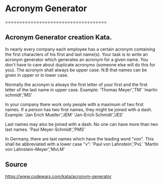 # Acronym Generator
====================================

## Acronym Generator creation Kata.

In nearly every company each employee has a certain acronym containing the first characters of his first and last name(s).
Your task is to write an acronym generator which generates an acronym for a given name.
You don't have to care about duplicate acronyms (someone else will do this for you).
The acronym shall always be upper case.
N.B that names can be given in upper or in lower case.

Normally the acronym is always the first letter of your first and the first letter of the last name in upper case.
Example:
'Thomas Meyer','TM'
'martin schmidt','MS'

In your company there work only people with a maximum of two first names.
If a person has two first names, they might be joined with a dash.
Example:
'Jan Erich Mueller','JEM'
'Jan-Erich Schmidt','JES'

Last names may also be joined with a dash. No one can have more than two last names.
'Paul Meyer-Schmidt','PMS'

In Germany, there are last names which have the leading word "von".
This shall be abbreviated with a lower case "v":
'Paul von Lahnstein','PvL'
'Martin von Lahnstein-Meyer','MvLM'

## Source
https://www.codewars.com/kata/acronym-generator